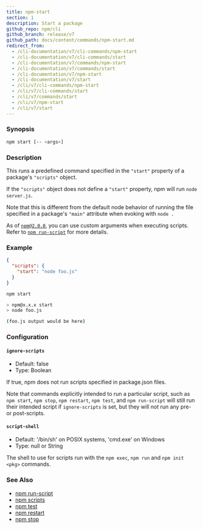 ```yaml
---
title: npm-start
section: 1
description: Start a package
github_repo: npm/cli
github_branch: release/v7
github_path: docs/content/commands/npm-start.md
redirect_from:
  - /cli-documentation/v7/cli-commands/npm-start
  - /cli-documentation/v7/cli-commands/start
  - /cli-documentation/v7/commands/npm-start
  - /cli-documentation/v7/commands/start
  - /cli-documentation/v7/npm-start
  - /cli-documentation/v7/start
  - /cli/v7/cli-commands/npm-start
  - /cli/v7/cli-commands/start
  - /cli/v7/commands/start
  - /cli/v7/npm-start
  - /cli/v7/start
---
```


### Synopsis

```bash
npm start [-- <args>]
```

### Description

This runs a predefined command specified in the `"start"` property of
a package's `"scripts"` object.

If the `"scripts"` object does not define a  `"start"` property, npm
will run `node server.js`.

Note that this is different from the default node behavior of running
the file specified in a package's `"main"` attribute when evoking with
`node .`

As of [`npm@2.0.0`](https://blog.npmjs.org/post/98131109725/npm-2-0-0), you can
use custom arguments when executing scripts. Refer to [`npm run-script`](/cli/v7/commands/npm-run-script) for more details.

### Example

```json
{
  "scripts": {
    "start": "node foo.js"
  }
}
```

```bash
npm start

> npm@x.x.x start
> node foo.js

(foo.js output would be here)

```

### Configuration

#### `ignore-scripts`

* Default: false
* Type: Boolean

If true, npm does not run scripts specified in package.json files.

Note that commands explicitly intended to run a particular script, such as
`npm start`, `npm stop`, `npm restart`, `npm test`, and `npm run-script`
will still run their intended script if `ignore-scripts` is set, but they
will *not* run any pre- or post-scripts.


#### `script-shell`

* Default: '/bin/sh' on POSIX systems, 'cmd.exe' on Windows
* Type: null or String

The shell to use for scripts run with the `npm exec`, `npm run` and `npm
init <pkg>` commands.



### See Also

* [npm run-script](/cli/v7/commands/npm-run-script)
* [npm scripts](/cli/v7/using-npm/scripts)
* [npm test](/cli/v7/commands/npm-test)
* [npm restart](/cli/v7/commands/npm-restart)
* [npm stop](/cli/v7/commands/npm-stop)

